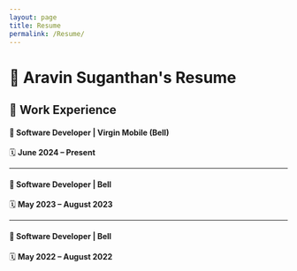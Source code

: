```yaml
---
layout: page
title: Resume
permalink: /Resume/
---
```

# 📜 Aravin Suganthan's Resume  

## 💼 Work Experience  

#### 🔹 Software Developer | Virgin Mobile (Bell)  
🗓 **June 2024 – Present**  

---  

#### 🔹 Software Developer | Bell  
🗓 **May 2023 – August 2023**  

---  

#### 🔹 Software Developer | Bell  
🗓 **May 2022 – August 2022**  

